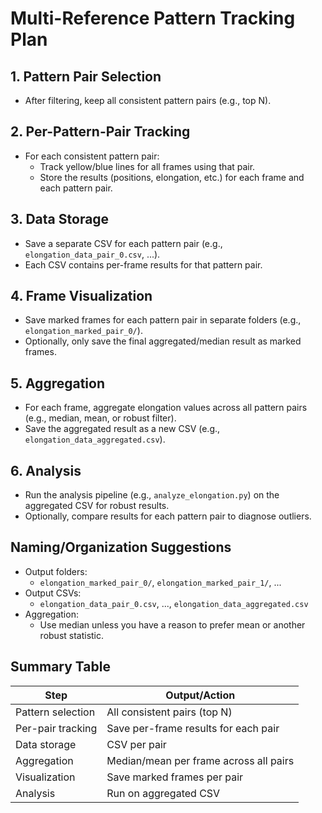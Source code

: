# Multi-Reference Pattern Tracking Plan

## 1. Pattern Pair Selection

- After filtering, keep all consistent pattern pairs (e.g., top N).

## 2. Per-Pattern-Pair Tracking

- For each consistent pattern pair:
  - Track yellow/blue lines for all frames using that pair.
  - Store the results (positions, elongation, etc.) for each frame and each pattern pair.

## 3. Data Storage

- Save a separate CSV for each pattern pair (e.g., `elongation_data_pair_0.csv`, ...).
- Each CSV contains per-frame results for that pattern pair.

## 4. Frame Visualization

- Save marked frames for each pattern pair in separate folders (e.g., `elongation_marked_pair_0/`).
- Optionally, only save the final aggregated/median result as marked frames.

## 5. Aggregation

- For each frame, aggregate elongation values across all pattern pairs (e.g., median, mean, or robust filter).
- Save the aggregated result as a new CSV (e.g., `elongation_data_aggregated.csv`).

## 6. Analysis

- Run the analysis pipeline (e.g., `analyze_elongation.py`) on the aggregated CSV for robust results.
- Optionally, compare results for each pattern pair to diagnose outliers.

## Naming/Organization Suggestions

- Output folders:
  - `elongation_marked_pair_0/`, `elongation_marked_pair_1/`, ...
- Output CSVs:
  - `elongation_data_pair_0.csv`, ..., `elongation_data_aggregated.csv`
- Aggregation:
  - Use median unless you have a reason to prefer mean or another robust statistic.

## Summary Table

| Step              | Output/Action                          |
| ----------------- | -------------------------------------- |
| Pattern selection | All consistent pairs (top N)           |
| Per-pair tracking | Save per-frame results for each pair   |
| Data storage      | CSV per pair                           |
| Aggregation       | Median/mean per frame across all pairs |
| Visualization     | Save marked frames per pair            |
| Analysis          | Run on aggregated CSV                  |

